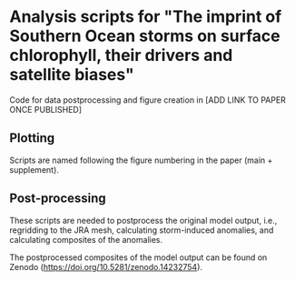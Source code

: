 # Analysis scripts for "The imprint of Southern Ocean storms on surface chlorophyll, their drivers and satellite biases"
Code for data postprocessing and figure creation in [ADD LINK TO PAPER ONCE PUBLISHED]

## Plotting 

Scripts are named following the figure numbering in the paper (main + supplement). 

## Post-processing

These scripts are needed to postprocess the original model output, i.e., regridding to the JRA mesh, calculating storm-induced anomalies, and calculating composites of the anomalies.

The postprocessed composites of the  model output can be found on Zenodo (https://doi.org/10.5281/zenodo.14232754).

